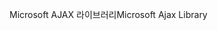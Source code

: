 <span data-ttu-id="f1c16-101">Microsoft AJAX 라이브러리</span><span class="sxs-lookup"><span data-stu-id="f1c16-101">Microsoft Ajax Library</span></span>